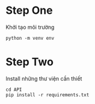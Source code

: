 # Step One

Khởi tạo môi trường

```
python -m venv env
```

# Step Two

Install những thư viện cần thiết

```
cd API
pip install -r requirements.txt
```
